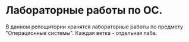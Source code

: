 # Лабораторные работы по ОС.

В данном репощитории хранятся лабораторные работы по предмету "Операционные системы". Каждая ветка - отдельная лаба.
